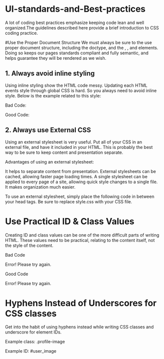 # UI-standards-and-Best-practices

A lot of coding best practices emphasize keeping code lean and well organized.The guidelines described here provide a brief introduction to CSS coding practice.

#Use the Proper Document Structure
We must always be sure to the use proper document structure, including the <!DOCTYPE html> doctype, and the <html>, <head>, and <body> elements. Doing so keeps our pages standards compliant and fully semantic, and helps guarantee they will be rendered as we wish.

## 1. Always avoid inline styling

Using inline styling show the HTML code messy. Updating each HTML events style through global CSS is hard. So you always need to avoid inline style. Below is the example related to this style:

Bad Code:
<div style="float:left">
    <img src="images/logo.gif" alt="" />
</div>
Good Code:
<div class="left">
    <img src="images/logo.gif" alt="" />
</div>

## 2.  Always use External CSS

Using an external stylesheet is very useful. Put all of your CSS in an external file, and have it included in your HTML. This is probably the best way to be sure to keep content and presentation separate.

Advantages of using an external stylesheet:

It helps to separate content from presentation.
External stylesheets can be cached, allowing faster page loading times.
A single stylesheet can be applied to every page of a site, allowing quick style changes to a single file.
It makes organization much easier.

To use an external stylesheet, simply place the following code in between your head tags. Be sure to replace style.css with your CSS file.

<link rel="stylesheet" href="style.css" type="text/css" media="screen" />

# Use Practical ID & Class Values

Creating ID and class values can be one of the more difficult parts of writing HTML. These values need to be practical, relating to the content itself, not the style of the content. 

Bad Code
<p class="red">Error! Please try again.</p>

              
Good Code
<p class="alert">Error! Please try again.</p>

 # Hyphens Instead of Underscores for CSS classes
 
 Get into the habit of using hyphens instead while writing CSS classes and underscore for element IDs.

Example class:  .profile-image

Example ID:  #user_image
